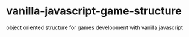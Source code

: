 # vanilla-javascript-game-structure
object oriented structure for games development with vanilla javascript
